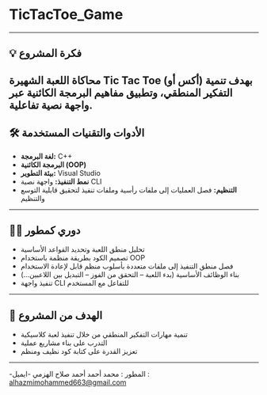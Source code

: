 # TicTacToe_Game
---

## 💡 فكرة المشروع  
محاكاة اللعبة الشهيرة Tic Tac Toe (أكس أو) بهدف تنمية التفكير المنطقي، وتطبيق مفاهيم البرمجة الكائنية عبر واجهة نصية تفاعلية.
---

## 🛠 الأدوات والتقنيات المستخدمة  
- **لغة البرمجة:** C++  
- **البرمجة الكائنية (OOP)**   
- **بيئة التطوير:** Visual Studio  
- **نمط التنفيذ:** واجهة نصية CLI  
- **التنظيم:** فصل العمليات إلى ملفات رأسية وملفات تنفيذ لتحقيق قابلية التوسع والتنظيم  
---

## 🧑‍💻 دوري كمطور  
- تحليل منطق اللعبة وتحديد القواعد الأساسية 
- تصميم الكود بطريقة منظمة باستخدام OOP
- فصل منطق التنفيذ إلى ملفات متعددة بأسلوب منظم قابل لإعادة الاستخدام  
- بناء الوظائف الأساسية (بدء اللعبة – التحقق من الفوز – التبديل بين اللاعبين...)
- تنفيذ واجهة CLI للتفاعل مع المستخدم  
---

## 🎯 الهدف من المشروع  
- تنمية مهارات التفكير المنطقي من خلال تنفيذ لعبة كلاسيكية
- التدرب على بناء مشاريع عملية
- تعزيز القدرة على كتابة كود نظيف ومنظم

---

-المطور : محمد أحمد أحمد صلاح الهزمي
-ايميل : alhazmimohammed663@gmail.com
